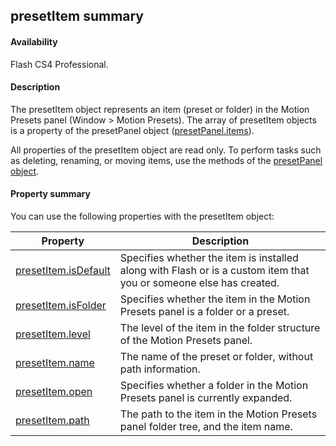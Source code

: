 ## presetItem summary

#### Availability

Flash CS4 Professional.

#### Description

The presetItem object represents an item (preset or folder) in the Motion Presets panel (Window > Motion Presets). The array of presetItem objects is a property of the presetPanel object ([presetPanel.items](../presetPanel_object/presetPane9.md)).

All properties of the presetItem object are read only. To perform tasks such as deleting, renaming, or moving items, use the methods of the [presetPanel object](../presetPanel_object/presetPanel_summary.md).

#### Property summary

You can use the following properties with the presetItem object:

| **Property**                                  | **Description**                                                                                                    |
|-----------------------------------------------|--------------------------------------------------------------------------------------------------------------------|
| [presetItem.isDefault](../presetItem_object/presetItem.md) | Specifies whether the item is installed along with Flash or is a custom item that you or someone else has created. |
| [presetItem.isFolder](../presetItem_object/presetIte1.md)          | Specifies whether the item in the Motion Presets panel is a folder or a preset.                                    |
| [presetItem.level](../presetItem_object/presetIte2.md)             | The level of the item in the folder structure of the Motion Presets panel.                                         |
| [presetItem.name](../presetItem_object/presetIte3.md)              | The name of the preset or folder, without path information.                                                        |
| [presetItem.open](../presetItem_object/presetIte4.md)              | Specifies whether a folder in the Motion Presets panel is currently expanded.                                      |
| [presetItem.path](../presetItem_object/presetIte5.md)              | The path to the item in the Motion Presets panel folder tree, and the item name.                                   |

<span id="presetItem.isDefault" class="anchor"></span>

